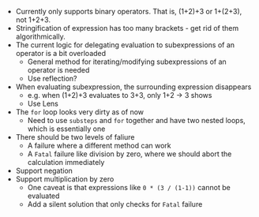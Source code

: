 - Currently only supports binary operators. That is, (1+2)+3 or 1+(2+3), not 1+2+3. 
- Stringification of expression has too many brackets - get rid of them algorithmically.
- The current logic for delegating evaluation to subexpressions of an operator is a bit overloaded
  - General method for iterating/modifying subexpressions of an operator is needed
  - Use reflection?
- When evaluating subexpression, the surrounding expression disappears
  - e.g. when (1+2)+3 evaluates to 3+3, only 1+2 -> 3 shows
  - Use Lens
- The `for` loop looks very dirty as of now
  - Need to use `substeps` and `for` together and have two nested loops, which is essentially one
- There should be two levels of faliure
  - A failure where a different method can work
  - A `Fatal` failure like division by zero, where we should abort the calculation immediately
- Support negation
- Support multiplication by zero
  - One caveat is that expressions like `0 * (3 / (1-1))` cannot be evaluated
  - Add a silent solution that only checks for `Fatal` failure